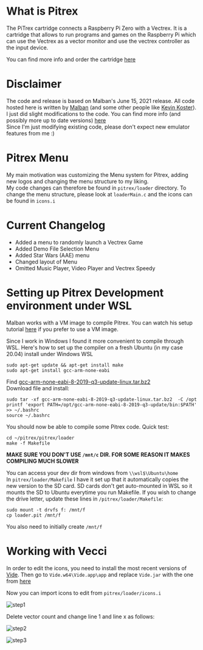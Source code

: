 # What is Pitrex #  
  
The PiTrex cartridge connects a Raspberry Pi Zero with a Vectrex. It is a cartridge that allows to run programs and games on the Raspberry Pi which can use the Vectrex as a vector monitor and use the vectrex controller as the input device.  
  
You can find more info and order the cartridge [here](http://www.ombertech.com/pitrex.php)  
  
# Disclaimer #  
  
The code and release is based on Malban's June 15, 2021 release. All code hosted here is written by [Malban](http://vide.malban.de) (and some other people like [Kevin Koster](http://www.ombertech.com/contact.htm)). I just did slight modifications to the code. You can find more info (and possibly more up to date versions) [here](http://vide.malban.de/pitrex/pitrex-baremetal-download)   
Since I'm just modifying existing code, please don't expect new emulator features from me :)  
  
# Pitrex Menu #  
  
My main motivation was customizing the Menu system for Pitrex, adding new logos and changing the menu structure to my liking.  
My code changes can therefore be found in `pitrex/loader` directory.
To change the menu structure, please look at `loaderMain.c` and the icons can be found in `icons.i`  
   
# Current Changelog #  
  
  - Added a menu to randomly launch a Vectrex Game  
  - Added Demo File Selection Menu  
  - Added Star Wars (AAE) menu  
  - Changed layout of Menu  
  - Omitted Music Player, Video Player and Vectrex Speedy  
   
# Setting up Pitrex Development environment under WSL #
  
Malban works with a VM image to compile Pitrex. You can watch his setup tutorial [here](http://vide.malban.de/pitrex/pitrex-baremetal-quick-start-unfinished) if you prefer to use a VM image.  
 
Since I work in Windows I found it more convenient to compile through WSL. Here's how to set up the compiler on a fresh Ubuntu (in my case 20.04) install under Windows WSL 
    
```sudo apt-get update && apt-get install make```  
```sudo apt-get install gcc-arm-none-eabi```  
  
Find [gcc-arm-none-eabi-8-2019-q3-update-linux.tar.bz2](https://developer.arm.com/-/media/Files/downloads/gnu-rm/8-2019q3/RC1.1/gcc-arm-none-eabi-8-2019-q3-update-linux.tar.bz2?revision=c34d758a-be0c-476e-a2de-af8c6e16a8a2?product=GNU%20Arm%20Embedded%20Toolchain,64-bit,,Linux,8-2019-q3-update)  
Download file and install:  
  
`sudo tar -xf gcc-arm-none-eabi-8-2019-q3-update-linux.tar.bz2  -C /opt`  
`printf 'export PATH=/opt/gcc-arm-none-eabi-8-2019-q3-update/bin:$PATH' >> ~/.bashrc`  
`source ~/.bashrc`  
  
You should now be able to compile some Pitrex code. Quick test:  
  
`cd ~/pitrex/pitrex/loader`  
`make -f Makefile`  
  
**MAKE SURE YOU DON'T USE `/mnt/c` DIR. FOR SOME REASON IT MAKES COMPILING MUCH SLOWER** 
  
You can access your dev dir from windows from `\\wsl$\Ubuntu\home`  
In `pitrex/loader/Makefile` I have it set up that it automatically copies the new version to the SD card. SD cards don't get auto-mounted in WSL so it mounts the SD to Ubuntu everytime you run Makefile. If you wish to change the drive letter, update these lines in `/pitrex/loader/Makefile`:  
  
`sudo mount -t drvfs f: /mnt/f`   
`cp loader.pit /mnt/f`  
  
You also need to initially create `/mnt/f`
   
# Working with Vecci #
  
In order to edit the icons, you need to install the most recent versions of [Vide](http://vide.malban.de/download/download-history). Then go to `Vide.w64\Vide.app\app` and replace `Vide.jar` with the one from [here](https://github.com/mrchrisster/pitrex/blob/main/Vide/Vide.jar)  
  
Now you can import icons to edit from `pitrex/loader/icons.i`  

![step1](https://github.com/mrchrisster/pitrex/blob/main/images/icons_imp1.png)
  
Delete vector count and change line 1 and line x as follows:  


![step2](https://github.com/mrchrisster/pitrex/blob/main/images/icons_imp2.png)

![step3](https://github.com/mrchrisster/pitrex/blob/main/images/icons_imp3.png)




